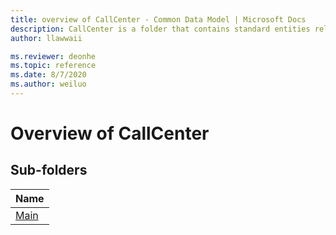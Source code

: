 ```yaml
---
title: overview of CallCenter - Common Data Model | Microsoft Docs
description: CallCenter is a folder that contains standard entities related to the Common Data Model.
author: llawwaii

ms.reviewer: deonhe
ms.topic: reference
ms.date: 8/7/2020
ms.author: weiluo
---
```


# Overview of CallCenter


## Sub-folders

|Name|
|---|
|[Main](Main/overview.md)|



